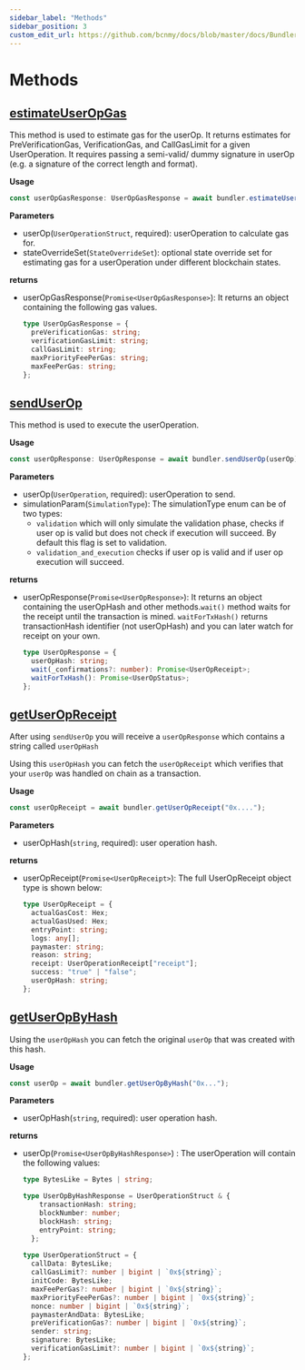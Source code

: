 ```yaml
---
sidebar_label: "Methods"
sidebar_position: 3
custom_edit_url: https://github.com/bcnmy/docs/blob/master/docs/Bundler/integration.mdx
---
```


# Methods

## [estimateUserOpGas](https://bcnmy.github.io/biconomy-client-sdk/classes/Bundler.html#estimateUserOpGas)
This method is used to estimate gas for the userOp. It returns estimates for PreVerificationGas, VerificationGas, and CallGasLimit for a given UserOperation. It requires passing a semi-valid/ dummy signature in userOp (e.g. a signature of the correct length and format). 

**Usage**
```ts
const userOpGasResponse: UserOpGasResponse = await bundler.estimateUserOpGas(userOp);
```
**Parameters**

- userOp(`UserOperationStruct`, required): userOperation to calculate gas for.
- stateOverrideSet(`StateOverrideSet`): optional state override set for estimating gas for a userOperation under different blockchain states.

**returns**

- userOpGasResponse(`Promise<UserOpGasResponse>`): It returns an object containing the following gas values.

  ```ts
  type UserOpGasResponse = {
    preVerificationGas: string;
    verificationGasLimit: string;
    callGasLimit: string;
    maxPriorityFeePerGas: string;
    maxFeePerGas: string;
  };
  ```


## [sendUserOp](https://bcnmy.github.io/biconomy-client-sdk/classes/Bundler.html#sendUserOp)

This method is used to execute the userOperation.

**Usage**
```ts
const userOpResponse: UserOpResponse = await bundler.sendUserOp(userOp);
```
**Parameters**

- userOp(`UserOperation`, required): userOperation to send.
- simulationParam(`SimulationType`): The simulationType enum can be of two types:
    - `validation` which will only simulate the validation phase, checks if user op is valid but does not check if execution will succeed. By default this flag is set to validation.
    - `validation_and_execution` checks if user op is valid and if user op execution will succeed.

**returns**

- userOpResponse(`Promise<UserOpResponse>`): It returns an object containing the userOpHash and other methods.`wait()` method waits for the receipt until the transaction is mined. `waitForTxHash()` returns transactionHash identifier (not userOpHash) and you can later watch for receipt on your own.

  ```ts
  type UserOpResponse = {
    userOpHash: string;
    wait(_confirmations?: number): Promise<UserOpReceipt>;
    waitForTxHash(): Promise<UserOpStatus>;
  };
  ```

## [getUserOpReceipt](https://bcnmy.github.io/biconomy-client-sdk/classes/Bundler.html#getUserOpReceipt)

After using `sendUserOp` you will receive a `userOpResponse` which contains a string called `userOpHash`

Using this `userOpHash` you can fetch the `userOpReceipt` which verifies that your `userOp` was handled on chain as a transaction.

**Usage**

```ts
const userOpReceipt = await bundler.getUserOpReceipt("0x....");
```

**Parameters**

- userOpHash(`string`, required): user operation hash.

**returns**

- userOpReceipt(`Promise<UserOpReceipt>`): The full UserOpReceipt object type is shown below:

  ```ts
  type UserOpReceipt = {
    actualGasCost: Hex;
    actualGasUsed: Hex;
    entryPoint: string;
    logs: any[];
    paymaster: string;
    reason: string;
    receipt: UserOperationReceipt["receipt"];
    success: "true" | "false";
    userOpHash: string;
  };
  ```

## [getUserOpByHash](https://bcnmy.github.io/biconomy-client-sdk/classes/Bundler.html#getUserOpByHash)

Using the `userOpHash` you can fetch the original `userOp` that was created with this hash.

**Usage**

```ts
const userOp = await bundler.getUserOpByHash("0x...");
```

**Parameters**

- userOpHash(`string`, required): user operation hash.

**returns**
- userOp(`Promise<UserOpByHashResponse>`) : The userOperation will contain the following values:

  ```ts
  type BytesLike = Bytes | string;

  type UserOpByHashResponse = UserOperationStruct & {
      transactionHash: string;
      blockNumber: number;
      blockHash: string;
      entryPoint: string;
    };
    
  type UserOperationStruct = {
    callData: BytesLike;
    callGasLimit?: number | bigint | `0x${string}`;
    initCode: BytesLike;
    maxFeePerGas?: number | bigint | `0x${string}`;
    maxPriorityFeePerGas?: number | bigint | `0x${string}`;
    nonce: number | bigint | `0x${string}`;
    paymasterAndData: BytesLike;
    preVerificationGas?: number | bigint | `0x${string}`;
    sender: string;
    signature: BytesLike;
    verificationGasLimit?: number | bigint | `0x${string}`;
  };
  ```
